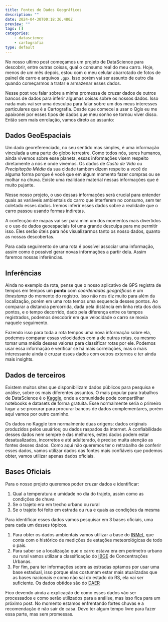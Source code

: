 ```yaml
---
title: Fontes de Dados Geográficos
description: ""
date: 2024-04-30T00:18:36.480Z
preview: ""
tags: []
categories:
    - datascience
    - cartografia
type: default
---
```

No nosso ultimo post começamos um projeto de DataScience para descobrir, entre outras coisas, qual o consumo real do meu carro. Hoje, menos de um mês depois, estou com o meu celular abarrotado de fotos de painel de carro e arquivos `.gpx`. Isso porém vai ser assunto de outro dia quando começarmos a tratar e armazenar esses dados.

Nesse post vou falar sobre a minha promessa de cruzar dados de outros bancos de dados para inferir algumas coisas sobre os nossos dados. Isso nada mais vai ser uma desculpa para falar sobre um dos meus interesses particulares que é a Cartografia. Desde que comecei a usar o Qgis eu me apaixonei por esses tipos de dados que meu sonho se tornou viver disso. Então sem mais enrolação, vamos direto ao assunto:

## Dados GeoEspaciais

Um dado georeferenciado, no seu sentido mas simples, é uma informação vinculada a uma parte do globo terrestre. Como todos nós, seres humanos, ainda vivemos sobre esse planeta, essas informações visem respeito diretamente a nós e onde vivemos. Os dados de *Custo de Vida* ou *Precipitação Média* da sua cidade também dizem respeito a você de alguma forma porque é você que em algum momento fazer compras ou se molhar na chuva. Existe uma realidade material nessas informações que é muito pujante.

Nesse nosso projeto, o uso dessas informações será crucial para entender quais as variáveis ambientais do carro que interferem no consumo, sem ter coletado esses dados. Iremos inferir esses dados sobre a realidade que o carro passou usando formas indiretas. 

A confecção de mapas vai ser para mim um dos momentos mais divertidos e o uso de dados geoespaciais foi uma grande desculpa para me permitir isso. Eles serão úteis para nós visualizarmos tanto os nosso dados, quanto as nossas descobertas. 

Para cada seguimento de uma rota é possível associar uma informação, assim como é possível gerar novas informações a partir dela. Assim faremos nossas inferências.

## Inferências

Ainda no exemplo da rota, pense que o nosso aplicativo de GPS registra de tempos em tempos um **ponto** com *coordenadas geográficas* e um *timestamp* do momento do registro. Isso não nos diz muito para além da localização, porém em uma rota temos uma sequencia desses pontos. Ao comparar a distancia percorrida, dada pela distância em linha reta dos dois pontos, e o tempo decorrido, dado pela diferença entre os tempos registrados, podemos descobrir em que velocidade o carro se movia naquele seguimento.

Fazendo isso para toda a rota tempos uma nova informação sobre ela, podemos comparar essas velocidades com a de outras rotas, ou mesmo tomar uma média desses valores para classificar rotas por ele. Podemos usar essa informação e verificar se há mais correlações, mas o mais interessante ainda é cruzar esses dados com outros externos e ter ainda mais insights.

## Dados de terceiros

Existem muitos sites que disponibilizam dados públicos para pesquisa e análise, sobre os mais diferentes assuntos. O mais popular para trabalhos de DataScience é o [Kaggle](https://www.kaggle.com/), onde a comunidade pode compartilhar notebooks e datasets de forma gratuita. Esse normalmente seria o primeiro lugar a se procurar para procurar bancos de dados complementares, porém aqui vamos por outro caminho.

Os dados no Kaggle tem normalmente duas origens: dados originais produzidos pelos usuários; ou dados raspados da internet. A confiabilidade desses dados nem sempre é das melhores, estes dados podem estar desatualizados, incorretos e até adulterado, é preciso muita atenção as fontes desses dados. Como aqui não queremos ter o retrabalho de conferir esses dados, vamos utilizar dados das fontes mais confiáveis que podemos obter, vamos utilizar apenas dados oficiais.

## Bases Oficiais

Para o nosso projeto queremos poder cruzar dados e identificar:

1. Qual a temperatura e umidade no dia do trajeto, assim como as condições de chuva
2. Se o trajeto era em trecho urbano ou rural
3. Se o trajeto foi feito em estrada ou rua e quais as condições da mesma

Para identificar esses dados vamos pesquisar em 3 bases oficiais, uma para cada um desses tópicos.

1. Para obter os dados ambientais vamos utilizar a base do [INMet](https://portal.inmet.gov.br/), que conta com o histórico de medições de estações meteorológicas de todo o país. 
2. Para saber se a localização que o carro estava era em perímetro urbano ou rural vamos utilizar a classificação do [IBGE](https://ibge.gov.br/) de Concentrações Urbanas.
3. Por fim, para ter informações sobre as estradas optamos por usar uma base estadual, isso porque elas costumam estar mais atualizadas que as bases nacionais e como não saí do estado do RS, ela vai ser suficiente. Os dados obtidos são do [DAER](https://www.daer.rs.gov.br/inicial) 

Fico devendo ainda a explicação de como esses dados vão ser processados e como serão utilizados para a análise, mas isso fica para um próximo post. No momento estamos enfrentando fortes chuvas e a recomendação é não sair de casa. Devo ter algum tempo livre para fazer essa parte, mas sem promessas.
